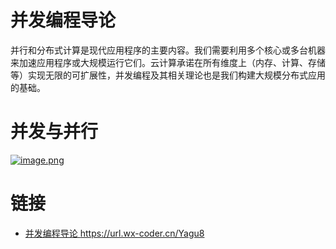 # 并发编程导论

并行和分布式计算是现代应用程序的主要内容。我们需要利用多个核心或多台机器来加速应用程序或大规模运行它们。云计算承诺在所有维度上（内存、计算、存储等）实现无限的可扩展性，并发编程及其相关理论也是我们构建大规模分布式应用的基础。

# 并发与并行

[![image.png](https://i.postimg.cc/N0jG91Pz/image.png)](https://postimg.cc/w1nYnszX)

# 链接

- [并发编程导论 https://url.wx-coder.cn/Yagu8 ](https://url.wx-coder.cn/Yagu8)
